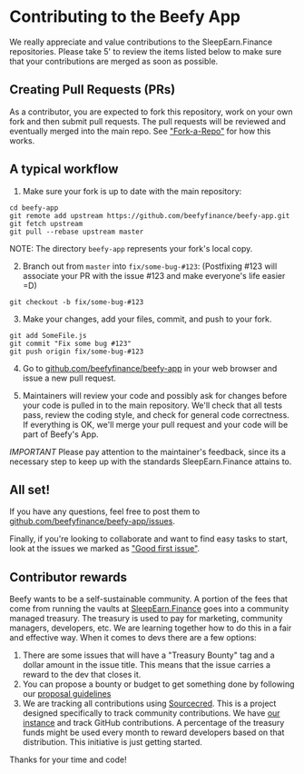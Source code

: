 Contributing to the Beefy App
=======

We really appreciate and value contributions to the SleepEarn.Finance repositories. Please take 5' to review the items listed below to make sure that your contributions are merged as soon as possible.

## Creating Pull Requests (PRs)

As a contributor, you are expected to fork this repository, work on your own fork and then submit pull requests. The pull requests will be reviewed and eventually merged into the main repo. See ["Fork-a-Repo"](https://help.github.com/articles/fork-a-repo/) for how this works.

## A typical workflow

1) Make sure your fork is up to date with the main repository:

```
cd beefy-app
git remote add upstream https://github.com/beefyfinance/beefy-app.git
git fetch upstream
git pull --rebase upstream master
```
NOTE: The directory `beefy-app` represents your fork's local copy.

2) Branch out from `master` into `fix/some-bug-#123`:
(Postfixing #123 will associate your PR with the issue #123 and make everyone's life easier =D)
```
git checkout -b fix/some-bug-#123
```

3) Make your changes, add your files, commit, and push to your fork.

```
git add SomeFile.js
git commit "Fix some bug #123"
git push origin fix/some-bug-#123
```

4) Go to [github.com/beefyfinance/beefy-app](https://github.com/beefyfinance/beefy-app) in your web browser and issue a new pull request.

5) Maintainers will review your code and possibly ask for changes before your code is pulled in to the main repository. We'll check that all tests pass, review the coding style, and check for general code correctness. If everything is OK, we'll merge your pull request and your code will be part of Beefy's App.

*IMPORTANT* Please pay attention to the maintainer's feedback, since its a necessary step to keep up with the standards SleepEarn.Finance attains to.

## All set!

If you have any questions, feel free to post them to [github.com/beefyfinance/beefy-app/issues](https://github.com/beefyfinance/beefy-app/issues).

Finally, if you're looking to collaborate and want to find easy tasks to start, look at the issues we marked as ["Good first issue"](https://github.com/beefyfinance/beefy-app/issues?q=label%3A%22good+first+issue%22).

## Contributor rewards 

Beefy wants to be a self-sustainable community. A portion of the fees that come from running the vaults at [SleepEarn.Finance](https://app.sleepearn.finance) goes into a community managed treasury. The treasury is used to pay for marketing, community managers, developers, etc. We are learning together how to do this in a fair and effective way. When it comes to devs there are a few options: 

1. There are some issues that will have a "Treasury Bounty" tag and a dollar amount in the issue title. This means that the issue carries a reward to the dev that closes it. 
2. You can propose a bounty or budget to get something done by following our [proposal guidelines](PROPOSAL_GUIDELINES.md)
3. We are tracking all contributions using [Sourcecred](https://sourcecred.io/). This is a project designed specifically to track community contributions. We have [our instance](https://SleepEarn.Finance/beefy-cred/#/explorer) and track GitHub contributions. A percentage of the treasury funds might be used every month to reward developers based on that distribution. This initiative is just getting started.

Thanks for your time and code!
